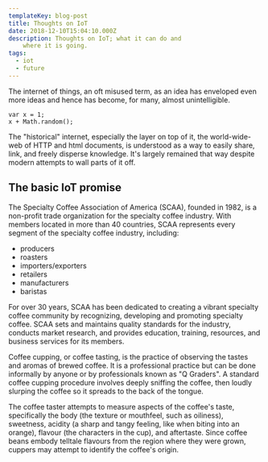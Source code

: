 ```yaml
---
templateKey: blog-post
title: Thoughts on IoT
date: 2018-12-10T15:04:10.000Z
description: Thoughts on IoT; what it can do and
    where it is going.
tags:
  - iot
  - future
---
```


The internet of things, an oft misused term, as an idea has enveloped even more ideas and hence has become, for many, almost unintelligible.

```eval-js
var x = 1;
x + Math.random();
```
The "historical" internet, especially the layer on top of it, the world-wide-web of HTTP and html documents, is understood as a way to easily share, link, and freely disperse knowledge. It's largely remained that way despite modern attempts to wall parts of it off.

## The basic IoT promise

The Specialty Coffee Association of America (SCAA), founded in 1982, is a non-profit trade organization for the specialty coffee industry. With members located in more than 40 countries, SCAA represents every segment of the specialty coffee industry, including:

* producers
* roasters
* importers/exporters
* retailers
* manufacturers
* baristas

For over 30 years, SCAA has been dedicated to creating a vibrant specialty coffee community by recognizing, developing and promoting specialty coffee. SCAA sets and maintains quality standards for the industry, conducts market research, and provides education, training, resources, and business services for its members.

Coffee cupping, or coffee tasting, is the practice of observing the tastes and aromas of brewed coffee. It is a professional practice but can be done informally by anyone or by professionals known as "Q Graders". A standard coffee cupping procedure involves deeply sniffing the coffee, then loudly slurping the coffee so it spreads to the back of the tongue.

The coffee taster attempts to measure aspects of the coffee's taste, specifically the body (the texture or mouthfeel, such as oiliness), sweetness, acidity (a sharp and tangy feeling, like when biting into an orange), flavour (the characters in the cup), and aftertaste. Since coffee beans embody telltale flavours from the region where they were grown, cuppers may attempt to identify the coffee's origin.
